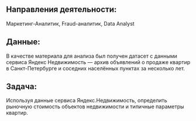 ## Направления деятельности:
Маркетинг-Аналитик, Fraud-аналитик, Data Analyst
## Данные:
В качестве материала для анализа был получен датасет с данными сервиса Яндекс Недвижимость — архив объявлений о продаже квартир в Санкт-Петербурге и соседних населённых пунктах за несколько лет.
## Задача:
Используя данные сервиса Яндекс.Недвижимость, определить рыночную стоимость объектов недвижимости и типичные параметры квартир.



